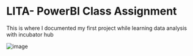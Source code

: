 # LITA- PowerBI Class Assignment
This is where I documented my first project while learning data analysis with incubator hub

![image](https://github.com/user-attachments/assets/0bc55243-d7a4-47a6-acd0-507d0de503ff)

